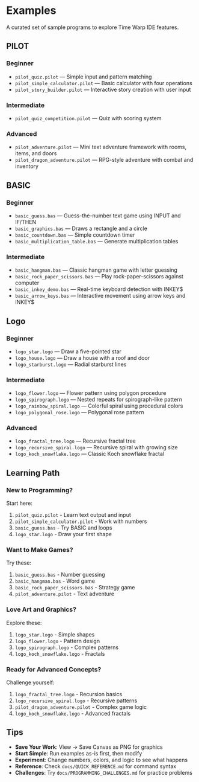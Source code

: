# Examples

A curated set of sample programs to explore Time Warp IDE features.

## PILOT

### Beginner
- `pilot_quiz.pilot` — Simple input and pattern matching
- `pilot_simple_calculator.pilot` — Basic calculator with four operations
- `pilot_story_builder.pilot` — Interactive story creation with user input

### Intermediate
- `pilot_quiz_competition.pilot` — Quiz with scoring system

### Advanced
- `pilot_adventure.pilot` — Mini text adventure framework with rooms, items, and doors
- `pilot_dragon_adventure.pilot` — RPG-style adventure with combat and inventory

## BASIC

### Beginner
- `basic_guess.bas` — Guess-the-number text game using INPUT and IF/THEN
- `basic_graphics.bas` — Draws a rectangle and a circle
- `basic_countdown.bas` — Simple countdown timer
- `basic_multiplication_table.bas` — Generate multiplication tables

### Intermediate
- `basic_hangman.bas` — Classic hangman game with letter guessing
- `basic_rock_paper_scissors.bas` — Play rock-paper-scissors against computer
- `basic_inkey_demo.bas` — Real-time keyboard detection with INKEY$
- `basic_arrow_keys.bas` — Interactive movement using arrow keys and INKEY$

## Logo

### Beginner
- `logo_star.logo` — Draw a five-pointed star
- `logo_house.logo` — Draw a house with a roof and door
- `logo_starburst.logo` — Radial starburst lines

### Intermediate
- `logo_flower.logo` — Flower pattern using polygon procedure
- `logo_spirograph.logo` — Nested repeats for spirograph-like pattern
- `logo_rainbow_spiral.logo` — Colorful spiral using procedural colors
- `logo_polygonal_rose.logo` — Polygonal rose pattern

### Advanced
- `logo_fractal_tree.logo` — Recursive fractal tree
- `logo_recursive_spiral.logo` — Recursive spiral with growing size
- `logo_koch_snowflake.logo` — Classic Koch snowflake fractal

## Learning Path

### New to Programming?
Start here:
1. `pilot_quiz.pilot` - Learn text output and input
2. `pilot_simple_calculator.pilot` - Work with numbers
3. `basic_guess.bas` - Try BASIC and loops
4. `logo_star.logo` - Draw your first shape

### Want to Make Games?
Try these:
1. `basic_guess.bas` - Number guessing
2. `basic_hangman.bas` - Word game
3. `basic_rock_paper_scissors.bas` - Strategy game
4. `pilot_adventure.pilot` - Text adventure

### Love Art and Graphics?
Explore these:
1. `logo_star.logo` - Simple shapes
2. `logo_flower.logo` - Pattern design
3. `logo_spirograph.logo` - Complex patterns
4. `logo_koch_snowflake.logo` - Fractals

### Ready for Advanced Concepts?
Challenge yourself:
1. `logo_fractal_tree.logo` - Recursion basics
2. `logo_recursive_spiral.logo` - Recursive patterns
3. `pilot_dragon_adventure.pilot` - Complex game logic
4. `logo_koch_snowflake.logo` - Advanced fractals

## Tips

- **Save Your Work**: View → Save Canvas as PNG for graphics
- **Start Simple**: Run examples as-is first, then modify
- **Experiment**: Change numbers, colors, and logic to see what happens
- **Reference**: Check `docs/QUICK_REFERENCE.md` for command syntax
- **Challenges**: Try `docs/PROGRAMMING_CHALLENGES.md` for practice problems

